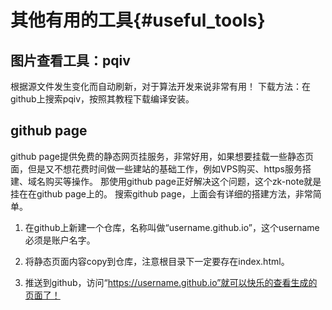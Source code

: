 其他有用的工具{#useful_tools}
===========================


## 图片查看工具：pqiv
根据源文件发生变化而自动刷新，对于算法开发来说非常有用！
下载方法：在github上搜索pqiv，按照其教程下载编译安装。


## github page
github page提供免费的静态网页挂服务，非常好用，如果想要挂载一些静态页面，但是又不想花费时间做一些建站的基础工作，例如VPS购买、https服务搭建、域名购买等操作。
那使用github page正好解决这个问题，这个zk-note就是挂在在github page上的。
搜索github page，上面会有详细的搭建方法，非常简单。

1. 在github上新建一个仓库，名称叫做“username.github.io”，这个username必须是账户名字。

2. 将静态页面内容copy到仓库，注意根目录下一定要存在index.html。

3. 推送到github，访问“https://username.github.io”就可以快乐的查看生成的页面了！